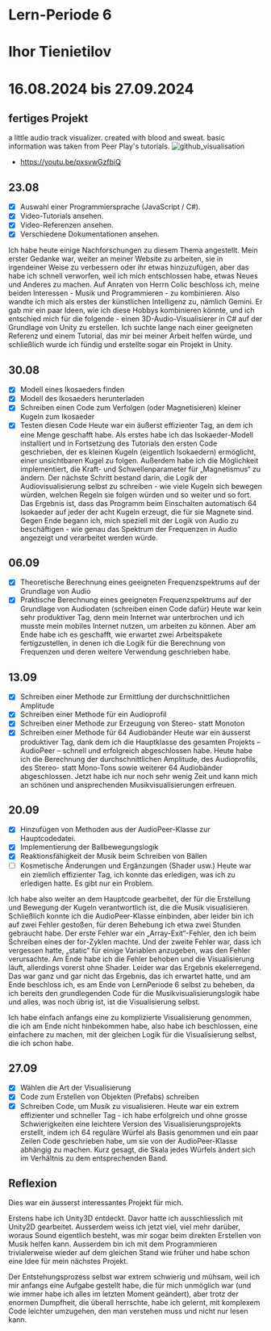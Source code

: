 # Lern-Periode 6
# Ihor Tienietilov
# 16.08.2024 bis 27.09.2024

## fertiges Projekt
a little audio track visualizer.
created with blood and sweat.
basic information was taken from Peer Play's tutorials.
![github_visualisation](https://github.com/user-attachments/assets/fb474396-7af8-48b9-ba1c-af2d81bb88e2)
- https://youtu.be/pxsvwGzfbiQ

## 23.08
- [x] Auswahl einer Programmiersprache (JavaScript / C#).
- [x] Video-Tutorials ansehen.
- [x] Video-Referenzen ansehen.
- [x] Verschiedene Dokumentationen ansehen.

Ich habe heute einige Nachforschungen zu diesem Thema angestellt. Mein erster Gedanke war, weiter an meiner Website zu arbeiten, sie in irgendeiner Weise zu verbessern oder ihr etwas hinzuzufügen, aber das habe ich schnell verworfen, weil ich mich entschlossen habe, etwas Neues und Anderes zu machen. Auf Anraten von Herrn Colic beschloss ich, meine beiden Interessen - Musik und Programmieren - zu kombinieren. Also wandte ich mich als erstes der künstlichen Intelligenz zu, nämlich Gemini. Er gab mir ein paar Ideen, wie ich diese Hobbys kombinieren könnte, und ich entschied mich für die folgende - einen 3D-Audio-Visualisierer in C# auf der Grundlage von Unity zu erstellen. Ich suchte lange nach einer geeigneten Referenz und einem Tutorial, das mir bei meiner Arbeit helfen würde, und schließlich wurde ich fündig und erstellte sogar ein Projekt in Unity.

## 30.08
- [x] Modell eines Ikosaeders finden
- [x] Modell des Ikosaeders herunterladen
- [x] Schreiben einen Code zum Verfolgen (oder Magnetisieren) kleiner Kugeln zum Ikosaeder
- [x] Testen diesen Code
Heute war ein äußerst effizienter Tag, an dem ich eine Menge geschafft habe. Als erstes habe ich das Isokaeder-Modell installiert und in Fortsetzung des Tutorials den ersten Code geschrieben, der es kleinen Kugeln (eigentlich Isokaedern) ermöglicht, einer unsichtbaren Kugel zu folgen. Außerdem habe ich die Möglichkeit implementiert, die Kraft- und Schwellenparameter für „Magnetismus“ zu ändern.
Der nächste Schritt bestand darin, die Logik der Audiovisualisierung selbst zu schreiben - wie viele Kugeln sich bewegen würden, welchen Regeln sie folgen würden und so weiter und so fort. Das Ergebnis ist, dass das Programm beim Einschalten automatisch 64 Isokaeder auf jeder der acht Kugeln erzeugt, die für sie Magnete sind.
Gegen Ende begann ich, mich speziell mit der Logik von Audio zu beschäftigen - wie genau das Spektrum der Frequenzen in Audio angezeigt und verarbeitet werden würde.

## 06.09
- [x] Theoretische Berechnung eines geeigneten Frequenzspektrums auf der Grundlage von Audio
- [x] Praktische Berechnung eines geeigneten Frequenzspektrums auf der Grundlage von Audiodaten (schreiben einen Code dafür)
Heute war kein sehr produktiver Tag, denn mein Internet war unterbrochen und ich musste mein mobiles Internet nutzen, um arbeiten zu können. Aber am Ende habe ich es geschafft, wie erwartet zwei Arbeitspakete fertigzustellen, in denen ich die Logik für die Berechnung von Frequenzen und deren weitere Verwendung geschrieben habe.

## 13.09
- [x] Schreiben einer Methode zur Ermittlung der durchschnittlichen Amplitude
- [x] Schreiben einer Methode für ein Audioprofil
- [x] Schreiben einer Methode zur Erzeugung von Stereo- statt Monoton
- [x] Schreiben einer Methode für 64 Audiobänder
Heute war ein äusserst produktiver Tag, dank dem ich die Hauptklasse des gesamten Projekts – AudioPeer – schnell und erfolgreich abgeschlossen habe. Heute habe ich die Berechnung der durchschnittlichen Amplitude, des Audioprofils, des Stereo- statt Mono-Tons sowie weiterer 64 Audiobänder abgeschlossen. Jetzt habe ich nur noch sehr wenig Zeit und kann mich an schönen und ansprechenden Musikvisualisierungen erfreuen.

## 20.09
- [x] Hinzufügen von Methoden aus der AudioPeer-Klasse zur Hauptcodedatei.
- [x] Implementierung der Ballbewegungslogik
- [x] Reaktionsfähigkeit der Musik beim Schreiben von Bällen
- [ ] Kosmetische Änderungen und Ergänzungen (Shader usw.)
Heute war ein ziemlich effizienter Tag, ich konnte das erledigen, was ich zu erledigen hatte. Es gibt nur ein Problem.

Ich habe also weiter an dem Hauptcode gearbeitet, der für die Erstellung und Bewegung der Kugeln verantwortlich ist, die die Musik visualisieren. Schließlich konnte ich die AudioPeer-Klasse einbinden, aber leider bin ich auf zwei Fehler gestoßen, für deren Behebung ich etwa zwei Stunden gebraucht habe. Der erste Fehler war ein „Array-Exit“-Fehler, den ich beim Schreiben eines der for-Zyklen machte. Und der zweite Fehler war, dass ich vergessen hatte, „static“ für einige Variablen anzugeben, was den Fehler verursachte.
Am Ende habe ich die Fehler behoben und die Visualisierung läuft, allerdings vorerst ohne Shader. Leider war das Ergebnis ekelerregend. Das war ganz und gar nicht das Ergebnis, das ich erwartet hatte, und am Ende beschloss ich, es am Ende von LernPeriode 6 selbst zu beheben, da ich bereits den grundlegenden Code für die Musikvisualisierungslogik habe und alles, was noch übrig ist, ist die Visualisierung selbst.

Ich habe einfach anfangs eine zu komplizierte Visualisierung genommen, die ich am Ende nicht hinbekommen habe, also habe ich beschlossen, eine einfachere zu machen, mit der gleichen Logik für die Visualisierung selbst, die ich schon habe.

## 27.09
- [x] Wählen die Art der Visualisierung
- [x] Code zum Erstellen von Objekten (Prefabs) schreiben
- [x] Schreiben Code, um Musik zu visualisieren.
Heute war ein extrem effizienter und schneller Tag - ich habe erfolgreich und ohne grosse Schwierigkeiten eine leichtere Version des Visualisierungsprojekts erstellt, indem ich 64 reguläre Würfel als Basis genommen und ein paar Zeilen Code geschrieben habe, um sie von der AudioPeer-Klasse abhängig zu machen. Kurz gesagt, die Skala jedes Würfels ändert sich im Verhältnis zu dem entsprechenden Band.

## Reflexion
Dies war ein äusserst interessantes Projekt für mich.

Erstens habe ich Unity3D entdeckt. Davor hatte ich ausschliesslich mit Unity2D gearbeitet. Ausserdem weiss ich jetzt viel, viel mehr darüber, woraus Sound eigentlich besteht, was mir sogar beim direkten Erstellen von Musik helfen kann. Ausserdem bin ich mit dem Programmieren trivialerweise wieder auf dem gleichen Stand wie früher und habe schon eine Idee für mein nächstes Projekt.

Der Entstehungsprozess selbst war extrem schwierig und mühsam, weil ich mir anfangs eine Aufgabe gestellt habe, die für mich unmöglich war (und wie immer habe ich alles im letzten Moment geändert), aber trotz der enormen Dumpfheit, die überall herrschte, habe ich gelernt, mit komplexem Code leichter umzugehen, den man verstehen muss und nicht nur lesen kann.
